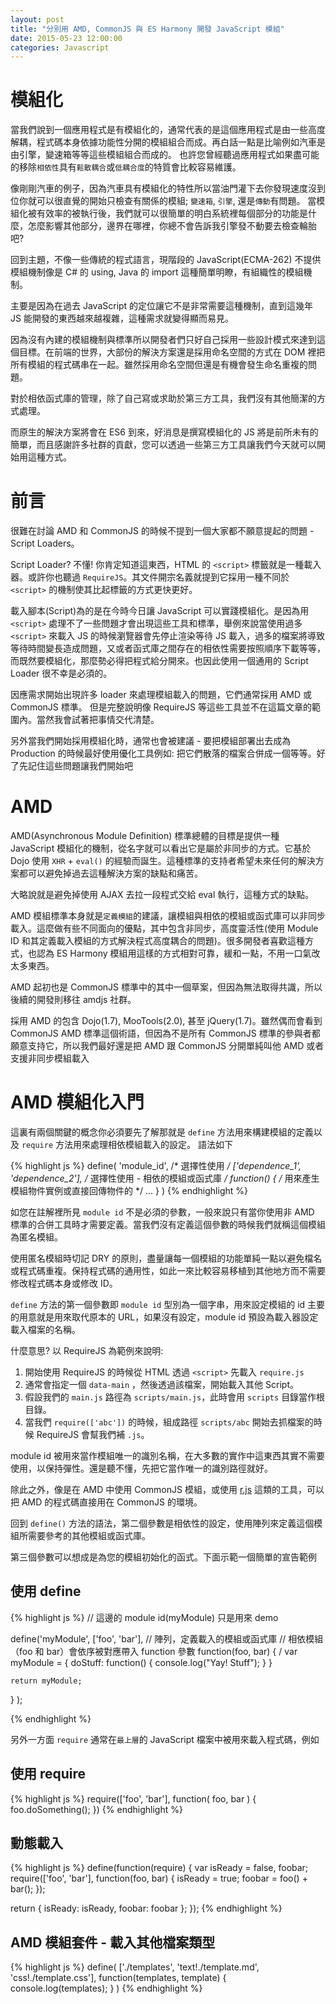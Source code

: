 ```yaml
---
layout: post
title: "分別用 AMD, CommonJS 與 ES Harmony 開發 JavaScript 模組"
date: 2015-05-23 12:00:00
categories: Javascript
---
```


# 模組化
當我們說到一個應用程式是有模組化的，通常代表的是這個應用程式是由一些高度解耦，程式碼本身依據功能性分開的模組組合而成。再白話一點是比喻例如汽車是由引擎，變速箱等等這些模組組合而成的。
也許您曾經聽過應用程式如果盡可能的移除`相依性`具有`鬆散耦合`或`低耦合度`的特質會比較容易維護。

像剛剛汽車的例子，因為汽車具有模組化的特性所以當油門灌下去你發現速度沒到位你就可以很直覺的開始只檢查有關係的模組; `變速箱`, `引擎`, 還是`傳動`有問題。
當模組化被有效率的被執行後，我們就可以很簡單的明白系統裡每個部分的功能是什麼，怎麼影響其他部分，邊界在哪裡，你總不會告訴我引擎發不動要去檢查輪胎吧?

回到主題，不像一些傳統的程式語言，現階段的 JavaScript(ECMA-262) 不提供模組機制像是 C# 的 using, Java 的 import 這種簡單明瞭，有組織性的模組機制。

主要是因為在過去 JavaScript 的定位讓它不是非常需要這種機制，直到這幾年 JS 能開發的東西越來越複雜，這種需求就變得顯而易見。

因為沒有內建的模組機制與標準所以開發者們只好自己採用一些設計模式來達到這個目標。在前端的世界，大部份的解決方案還是採用命名空間的方式在 DOM 裡把所有模組的程式碼串在一起。雖然採用命名空間但還是有機會發生命名重複的問題。

對於相依函式庫的管理，除了自己寫或求助於第三方工具，我們沒有其他簡潔的方式處理。

而原生的解決方案將會在 ES6 到來，好消息是撰寫模組化的 JS 將是前所未有的簡單，而且感謝許多社群的貢獻，您可以透過一些第三方工具讓我們今天就可以開始用這種方式。

# 前言
很難在討論 AMD 和 CommonJS 的時候不提到一個大家都不願意提起的問題 - Script Loaders。

Script Loader? 不懂! 你肯定知道這東西，HTML 的 `<script>` 標籤就是一種載入器。或許你也聽過 `RequireJS`。其文件開宗名義就提到它採用一種不同於 `<script>` 的機制使其比起標籤的方式更快更好。

載入腳本(Script)為的是在今時今日讓 JavaScript 可以實踐模組化。是因為用 `<script>` 處理不了一些問題才會出現這些工具和標準，舉例來說當使用過多 `<script>` 來載入 JS 的時候瀏覽器會先停止渲染等待 JS 載入，過多的檔案將導致等待時間變長造成問題，又或者函式庫之間存在的相依性需要按照順序下載等等，而既然要模組化，那麼勢必得把程式給分開來。也因此使用一個通用的 Script Loader 很不幸是必須的。

因應需求開始出現許多 loader 來處理模組載入的問題，它們通常採用 AMD 或 CommonJS 標準。
但是完整說明像 RequireJS 等這些工具並不在這篇文章的範圍內。當然我會試著把事情交代清楚。

另外當我們開始採用模組化時，通常也會被建議 - 要把模組部署出去成為 Production 的時候最好使用優化工具例如: 把它們散落的檔案合併成一個等等。好了先記住這些問題讓我們開始吧

# AMD
AMD(Asynchronous Module Definition) 標準總體的目標是提供一種 JavaScript 模組化的機制，從名字就可以看出它是屬於非同步的方式。它基於 Dojo 使用 `XHR` + `eval()` 的經驗而誕生。這種標準的支持者希望未來任何的解決方案都可以避免掉過去這種解決方案的缺點和痛苦。

大略說就是避免掉使用 AJAX 去拉一段程式交給 eval 執行，這種方式的缺點。

AMD 模組標準本身就是`定義模組`的建議，讓模組與相依的模組或函式庫可以非同步載入。這麼做有些不同面向的優點，其中包含非同步，高度靈活性(使用 Module ID 和其定義載入模組的方式解決程式高度耦合的問題)。很多開發者喜歡這種方式，也認為 ES Harmony 模組用這樣的方式相對可靠，緩和一點，不用一口氣改太多東西。

AMD 起初也是 CommonJS 標準中的其中一個草案，但因為無法取得共識，所以後續的開發則移往 amdjs 社群。

採用 AMD 的包含 Dojo(1.7), MooTools(2.0), 甚至 jQuery(1.7)。雖然偶而會看到 CommonJS AMD 標準這個術語，但因為不是所有 CommonJS 標準的參與者都願意支持它，所以我們最好還是把 AMD 跟 CommonJS 分開單純叫他 AMD 或者支援非同步模組載入

# AMD 模組化入門
這裏有兩個關鍵的概念你必須要先了解那就是 `define` 方法用來構建模組的定義以及 `require` 方法用來處理相依模組載入的設定。
語法如下

{% highlight js %}
define(
  'module_id', /* 選擇性使用 */
  ['dependence_1', 'dependence_2'], /* 選擇性使用 - 相依的模組或函式庫 */
  function() { /* 用來產生模組物件實例或直接回傳物件的 */
    ...
  } 
)
{% endhighlight %}

如您在註解裡所見 `module id` 不是必須的參數，一般來說只有當你使用非 AMD 標準的合併工具時才需要定義。當我們沒有定義這個參數的時候我們就稱這個模組為匿名模組。

使用匿名模組時切記 DRY 的原則，盡量讓每一個模組的功能單純一點以避免檔名或程式碼重複。保持程式碼的通用性，如此一來比較容易移植到其他地方而不需要修改程式碼本身或修改 ID。

`define` 方法的第一個參數即 `module id` 型別為一個字串，用來設定模組的 id 主要的用意就是用來取代原本的 URL，如果沒有設定，module id 預設為載入器設定載入檔案的名稱。

什麼意思? 以 RequireJS 為範例來說明: 
1. 開始使用 RequireJS 的時候從 HTML 透過 `<script>` 先載入 `require.js` 
2. 通常會指定一個 `data-main` ，然後透過該檔案，開始載入其他 Script。
3. 假設我們的 `main.js` 路徑為 `scripts/main.js`，此時會用 `scripts` 目錄當作根目錄。
4. 當我們 `require(['abc'])` 的時候，組成路徑 `scripts/abc` 開始去抓檔案的時候 RequireJS 會幫我們補 `.js`。 

module id 被用來當作模組唯一的識別名稱，在大多數的實作中這東西其實不需要使用，以保持彈性。還是聽不懂，先把它當作唯一的識別路徑就好。

除此之外，像是在 AMD 中使用 CommonJS 模組，或使用 [r.js](https://github.com/jrburke/r.js/) 這類的工具，可以把 AMD 的程式碼直接用在 CommonJS 的環境。

回到 `define()` 方法的語法，第二個參數是相依性的設定，使用陣列來定義這個模組所需要參考的其他模組或函式庫。

第三個參數可以想成是為您的模組初始化的函式。下面示範一個簡單的宣告範例

## 使用 define

{% highlight js %}
// 這邊的 module id(myModule) 只是用來 demo

define('myModule',
  ['foo', 'bar'], // 陣列，定義載入的模組或函式庫
  // 相依模組（foo 和 bar）會依序被對應帶入 function 參數
  function(foo, bar) {
    /
    var myModule = {
      doStuff: function() {
        console.log("Yay! Stuff");
      }
    }

    return myModule;
  }
);

{% endhighlight %}

另外一方面 `require` 通常在`最上層`的 JavaScript 檔案中被用來載入程式碼，例如

## 使用 require

{% highlight js %}
require(['foo', 'bar'], function( foo, bar ) {
  foo.doSomething();
})
{% endhighlight %}

## 動態載入

{% highlight js %}
define(function(require) {
  var isReady = false, foobar;
  require(['foo', 'bar'], function(foo, bar) {
    isReady = true;
    foobar = foo() + bar();
  });

  return {
    isReady: isReady,
    foobar: foobar
  };
});
{% endhighlight %}

## AMD 模組套件 - 載入其他檔案類型

{% highlight js %}
define(
  ['./templates', 'text!./template.md', 'css!./template.css'],
  function(templates, template) {
    console.log(templates);
  }
)
{% endhighlight %}
